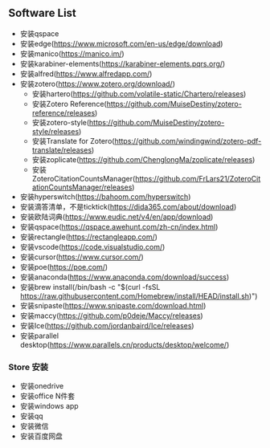 ## Software List
- 安装qspace
- 安装edge(https://www.microsoft.com/en-us/edge/download)
- 安装manico(https://manico.im/)
- 安装karabiner-elements(https://karabiner-elements.pqrs.org/)
- 安装alfred(https://www.alfredapp.com/)
- 安装zotero(https://www.zotero.org/download/)
  - 安装hartero(https://github.com/volatile-static/Chartero/releases)
  - 安装Zotero Reference(https://github.com/MuiseDestiny/zotero-reference/releases)
  - 安装zotero-style(https://github.com/MuiseDestiny/zotero-style/releases)
  - 安装Translate for Zotero(https://github.com/windingwind/zotero-pdf-translate/releases)
  - 安装zoplicate(https://github.com/ChenglongMa/zoplicate/releases)
  - 安装ZoteroCitationCountsManager(https://github.com/FrLars21/ZoteroCitationCountsManager/releases)
- 安装hyperswitch(https://bahoom.com/hyperswitch)
- 安装滴答清单，不是ticktick(https://dida365.com/about/download)
- 安装欧陆词典(https://www.eudic.net/v4/en/app/download)
- 安装qspace(https://qspace.awehunt.com/zh-cn/index.html)
- 安装rectangle(https://rectangleapp.com/)
- 安装vscode(https://code.visualstudio.com/)
- 安装cursor(https://www.cursor.com/)
- 安装poe(https://poe.com/)
- 安装anaconda(https://www.anaconda.com/download/success)
- 安装brew install(/bin/bash -c "$(curl -fsSL https://raw.githubusercontent.com/Homebrew/install/HEAD/install.sh)")
- 安装snipaste(https://www.snipaste.com/download.html)
- 安装maccy(https://github.com/p0deje/Maccy/releases)
- 安装Ice(https://github.com/jordanbaird/Ice/releases)
- 安装parallel desktop(https://www.parallels.cn/products/desktop/welcome/)
### Store 安装
- 安装onedrive
- 安装office N件套
- 安装windows app
- 安装qq
- 安装微信
- 安装百度网盘
